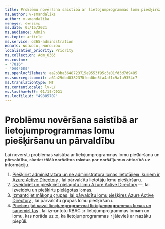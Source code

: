 ```yaml
---
title: Problēmu novēršana saistībā ar lietojumprogrammas lomu piešķiršanu un pārvaldību
ms.author: v-smandalika
author: v-smandalika
manager: dansimp
ms.date: 01/15/2021
ms.audience: Admin
ms.topic: article
ms.service: o365-administration
ROBOTS: NOINDEX, NOFOLLOW
localization_priority: Priority
ms.collection: Adm_O365
ms.custom:
- "7816"
- "9004358"
ms.openlocfilehash: aa2b3ba3648723715e9553f95c3a01fd3d7d9485
ms.sourcegitcommit: a61a29dbd0382370fea0be5fa4a61c9a1a9354c7
ms.translationtype: MT
ms.contentlocale: lv-LV
ms.lasthandoff: 01/18/2021
ms.locfileid: "49885707"
---
```

# <a name="troubleshoot-issues-with-application-role-assignment-and-management"></a>Problēmu novēršana saistībā ar lietojumprogrammas lomu piešķiršanu un pārvaldību

Lai novērstu problēmas saistībā ar lietojumprogrammas lomu piešķiršanu un pārvaldību, skatiet tālāk norādītos rakstus par norādījumus attiecībā uz informāciju.

1. [Piešķiriet administratora un ne administratora lomas lietotājiem, kuriem ir Azure Active Directory](https://docs.microsoft.com/azure/active-directory/fundamentals/active-directory-users-assign-role-azure-portal) , lai pārvaldītu lietotāju lomu piešķiršanu.
2. [Izveidojiet un piešķiriet pielāgotu lomu Azure Active Directory](https://docs.microsoft.com/azure/active-directory/roles/custom-create) —, lai izveidotu un piešķirtu pielāgotas lomas.
3. [Izmantojiet mākoņu grupas, lai pārvaldītu lomu piešķires Azure Active Directory](https://docs.microsoft.com/azure/active-directory/roles/groups-concept) , lai pārvaldītu grupas lomu piešķiršanu.
4. [Pievienojiet savai lietojumprogrammai lietojumprogrammas lomas un saņemiet tās](https://docs.microsoft.com/azure/active-directory/develop/howto-add-app-roles-in-azure-ad-apps#app-roles-vs-groups) , lai izmantotu RBAC ar lietojumprogrammas lomām un lomu, kas norāda uz to, ka lietojumprogrammas ir jāievieš ar mazāku piepūli.
